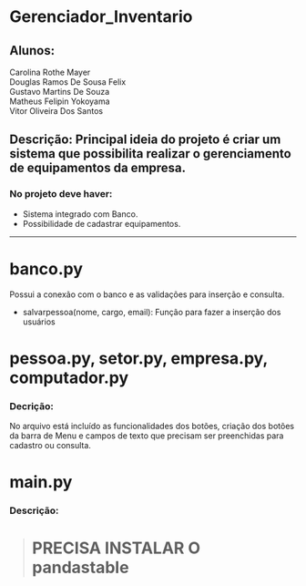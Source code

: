 # Gerenciador_Inventario

## Alunos:
Carolina Rothe Mayer    
Douglas Ramos De Sousa Felix     
Gustavo Martins De Souza    
Matheus Felipin Yokoyama    
Vitor Oliveira Dos Santos   

## Descrição: Principal ideia do projeto é criar um sistema que possibilita realizar o gerenciamento de equipamentos da empresa.



### No projeto deve haver:
- Sistema integrado com Banco.
- Possibilidade de cadastrar equipamentos.



---
# banco.py
Possui a conexão com o banco e as validações para inserção e consulta.
- salvarpessoa(nome, cargo, email): Função para fazer a inserção dos usuários




# pessoa.py, setor.py, empresa.py, computador.py
### Decrição: 
No arquivo está incluído as funcionalidades dos botões, criação dos botões da barra de Menu e campos de texto que precisam ser preenchidas para cadastro ou consulta.


# main.py
### Descrição:


> # PRECISA INSTALAR O pandastable